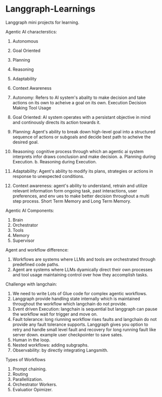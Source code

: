 # Langgraph-Learnings
Langgraph mini projects for learning.

Agentic AI characterstics:
1. Autonomous
2. Goal Oriented
3. Planning
4. Reasoning
5. Adaptability
6. Context Awareness

1. Autonomy: Refers to AI system's abality to make decision and take actions on its own to acheive a goal on its own.
Execution
Decision Making
Tool Usage

2. Goal Oriented: AI system operates with a persistant objective in mind and continously directs its action towards it.

3. Planning: Agent's ability to break down high-level goal into a structured sequence of actions or subgoals and decide best path to acheive the desired goal.

4. Reasoning: cognitive process through which an agentic ai system interprets infor draws conclusion and make decision. 
a. Planning during Execution.
b. Reasoning during Execution.

5. Adaptability: Agent's ability to modify its plans, strategies or actions in response to unexpected conditions.

6. Context awareness: agent's ability to understand, retrain and utilize relevant information form ongoing task, past interactions, user preferences, and env ues to make better decision throughout a multi step process. Short Term Memory and Long Term Memory.


Agentic AI Components:

1. Brain
2. Orchestrator
3. Tools
4. Memory
5. Supervisor


Agent and workflow difference:
1. Workflows are systems where LLMs and tools are orchestrated through predefined code paths.
2. Agent are systems where LLMs dyamically direct their own processes and tool usage maintaining control over how they accomplish tasks.

Challenge with langchain:
1. We need to write Lots of Glue code for complex agentic workflows.
2. Langgraph provide handling state internally which is maintained throughout the workflow which langchain do not provide.
3. Event driven Execution: langchain is sequential but langgraph can pause the workflow wait for trigger and move on.
4. Fault tolerance: long riunning workflow rises faults and langchain do not provide any fault tolerance supports. Langgraph gives you option to retry and handle small level fault and recovery for long running fault like server down. example user checkpointer to save sates.
5. Human in the loop.
6. Nested workflows: adding subgraphs.
7. Observability: by directly integrating Langsmith.


Types of Workflows
1. Prompt chaining.
2. Routing
3. Parallellization.
4. Orchestrator Workers.
5. Evaluatior Opimizer.